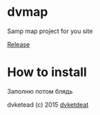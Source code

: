 # dvmap
Samp map project for you site

[Release]


# How to install
Заполню потом блядь

>
dvketead
(c) 2015
[dvketdeat]


[dvketdeat]:http://samp.work
[Release]:http://samp.work/dvmap
